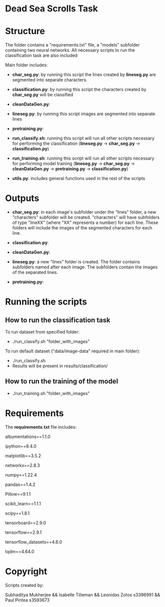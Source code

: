# Dead Sea Scrolls Task

# Structure

The folder contains a "requirements.txt" file, a "models" subfolder containing two neural networks. 
All necessary scripts to run the classification task are also included

Main folder includes:

- **char_seg.py**: by running this script the lines created by 
**lineseg.py** are segmented into separate characters.

- **classification.py**: by running this script the characters 
created by **char_seg.py** will be classified

- **cleanDataGen.py**:

- **lineseg.py**: by running this script images are segmented 
into separate lines

- **pretraining.py**:

- **run_classify.sh**: running this script will run all other
scripts necessary for performing the classification 
(**lineseg.py** -> **char_seg.py** -> **classification.py**)

- **run_training.sh**: running this script will run all other
scripts necessary for performing model training
(**lineseg.py** -> **char_seg.py** -> **cleanDataGen.py** -> 
**pretraining.py** -> **classification.py**)

- **utils.py**: includes general functions used 
in the rest of the scripts

# Outputs
- **char_seg.py**: in each image's subfolder under the "lines" folder, 
a new "characters" subfolder will be created. "characters" will have 
subfolders of type "lineXX" (where "XX" represents a number) for each line.
These folders will include the images of the segmented characters for each line.

- **classification.py**: 

- **cleanDataGen.py**:

- **lineseg.py**: a new "lines" folder is created. The folder contains subfolders 
named after each image. The subfolders contain the images of the separated lines.

- **pretraining.py**: 

# Running the scripts

## How to run the classification task

To run dataset from specified folder:

- ./run_classify.sh "folder_with_images"

To run default dataset ("data/image-data" required in main folder):

- ./run_classify.sh
- Results will be present in results/classification/

## How to run the training of the model
- ./run_training.sh "folder_with_images"

# Requirements
The **requirements.txt** file includes:

albumentations==1.1.0

ipython==8.4.0

matplotlib==3.5.2

networkx==2.8.3

numpy==1.22.4

pandas==1.4.2

Pillow==9.1.1

scikit_learn==1.1.1

scipy==1.8.1

tensorboard==2.9.0

tensorflow==2.9.1

tensorflow_datasets==4.6.0

tqdm==4.64.0


# Copyright
Scripts created by:

Subhaditya Mukherjee && Isabelle Tilleman && Leonidas Zotos s3396991 && Paul Pintea s3593673